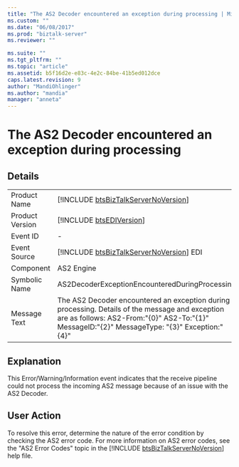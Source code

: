 ```yaml
---
title: "The AS2 Decoder encountered an exception during processing | Microsoft Docs"
ms.custom: ""
ms.date: "06/08/2017"
ms.prod: "biztalk-server"
ms.reviewer: ""

ms.suite: ""
ms.tgt_pltfrm: ""
ms.topic: "article"
ms.assetid: b5f16d2e-e83c-4e2c-84be-41b5ed012dce
caps.latest.revision: 9
author: "MandiOhlinger"
ms.author: "mandia"
manager: "anneta"
---
```

# The AS2 Decoder encountered an exception during processing
## Details  
  
|                 |                                                                                                                                                                                                   |
|-----------------|---------------------------------------------------------------------------------------------------------------------------------------------------------------------------------------------------|
|  Product Name   |                                                        [!INCLUDE [btsBizTalkServerNoVersion](../includes/btsbiztalkservernoversion-md.md)]                                                        |
| Product Version |                                                                    [!INCLUDE [btsEDIVersion](../includes/btsediversion-md.md)]                                                                    |
|    Event ID     |                                                                                                 -                                                                                                 |
|  Event Source   |                                                      [!INCLUDE [btsBizTalkServerNoVersion](../includes/btsbiztalkservernoversion-md.md)] EDI                                                      |
|    Component    |                                                                                            AS2 Engine                                                                                             |
|  Symbolic Name  |                                                                          AS2DecoderExceptionEncounteredDuringProcessing                                                                           |
|  Message Text   | The AS2 Decoder encountered an exception during processing.  Details of the message and exception are as follows:  AS2-From:"{0}" AS2-To:"{1}" MessageID:"{2}" MessageType: "{3}" Exception:"{4}" |
  
## Explanation  
 This Error/Warning/Information event indicates that the receive pipeline could not process the incoming AS2 message because of an issue with the AS2 Decoder.  
  
## User Action  
 To resolve this error, determine the nature of the error condition by checking the AS2 error code. For more information on AS2 error codes, see the "AS2 Error Codes" topic in the [!INCLUDE [btsBizTalkServerNoVersion](../includes/btsbiztalkservernoversion-md.md)] help file.